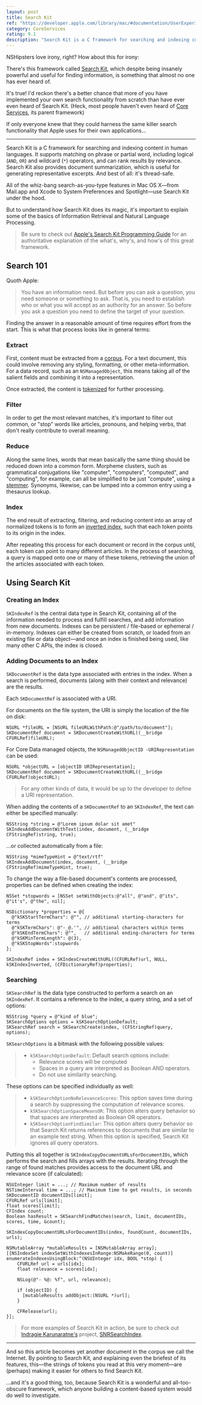 ```yaml
---
layout: post
title: Search Kit
ref: "https://developer.apple.com/library/mac/#documentation/UserExperience/Reference/SearchKit/Reference/reference.html"
category: CoreServices
rating: 9.1
description: "Search Kit is a C framework for searching and indexing content in human languages. It supports matching on phrase or partial word, including logical & wildcard operators, and can rank results by relevance. Search Kit also provides document summarization, which is useful for generating representative excerpts. And best of all: it's thread-safe."
---
```


NSHipsters love irony, right? How about this for irony:

There's this framework called [Search Kit](https://developer.apple.com/library/mac/#documentation/UserExperience/Reference/SearchKit/Reference/reference.html), which despite being insanely powerful and useful for finding information, is something that almost no one has ever heard of.

It's true! I'd reckon there's a better chance that more of you have implemented your own search functionality from scratch than have ever even heard of Search Kit. (Heck, most people haven't even heard of [Core Services](https://developer.apple.com/library/mac/#documentation/Carbon/Reference/CoreServicesReferenceCollection/_index.html), its parent framework)

If only everyone knew that they could harness the same killer search functionality that Apple uses for their own applications...

---

Search Kit is a C framework for searching and indexing content in human languages. It supports matching on phrase or partial word, including logical (`AND`, `OR`) and wildcard (`*`) operators, and can rank results by relevance. Search Kit also provides document summarization, which is useful for generating representative excerpts. And best of all: it's thread-safe.

All of the whiz-bang search-as-you-type features in Mac OS X—from Mail.app and Xcode to System Preferences and Spotlight—use Search Kit under the hood.

But to understand how Search Kit does its magic, it's important to explain some of the basics of Information Retrieval and Natural Language Processing.

> Be sure to check out [Apple's Search Kit Programming Guide](https://developer.apple.com/library/mac/#documentation/UserExperience/Conceptual/SearchKitConcepts/searchKit_intro/searchKit_intro.html) for an authoritative explanation of the what's, why's, and how's of this great framework.

## Search 101

Quoth Apple:

> You have an information need. But before you can ask a question, you need someone or something to ask. That is, you need to establish who or what you will accept as an authority for an answer. So before you ask a question you need to define the target of your question.

Finding the answer in a reasonable amount of time requires effort from the start. This is what that process looks like in general terms:

### Extract

First, content must be extracted from a [corpus](http://en.wikipedia.org/wiki/Text_corpus). For a text document, this could involve removing any styling, formatting, or other meta-information. For a data record, such as an `NSManagedObject`, this means taking all of the salient fields and combining it into a representation.

Once extracted, the content is [tokenized](http://en.wikipedia.org/wiki/Tokenization) for further processing.

### Filter

In order to get the most relevant matches, it's important to filter out common, or "stop" words like articles, pronouns, and helping verbs, that don't really contribute to overall meaning.

### Reduce

Along the same lines, words that mean basically the same thing should be reduced down into a common form. Morpheme clusters, such as grammatical conjugations like "computer", "computers", "computed", and "computing", for example, can all be simplified to be just "compute", using a [stemmer](http://en.wikipedia.org/wiki/Stemming). Synonyms, likewise, can be lumped into a common entry using a thesaurus lookup.

### Index

The end result of extracting, filtering, and reducing content into an array of normalized tokens is to form an [inverted index](http://en.wikipedia.org/wiki/Inverted_index), such that each token points to its origin in the index.

After repeating this process for each document or record in the corpus until, each token can point to many different articles. In the process of searching, a query is mapped onto one or many of these tokens, retrieving the union of the articles associated with each token.

## Using Search Kit

### Creating an Index

`SKIndexRef` is the central data type in Search Kit, containing all of the information needed to process and fulfill searches, and add information from new documents. Indexes can be persistent / file-based or ephemeral / in-memory. Indexes can either be created from scratch, or loaded from an existing file or data object—and once an index is finished being used, like many other C APIs, the index is closed.

### Adding Documents to an Index

`SKDocumentRef` is the data type associated with entries in the index. When a search is performed, documents (along with their context and relevance) are the results.

Each `SKDocumentRef` is associated with a URI.


For documents on the file system, the URI is simply the location of the file on disk:

~~~{objective-c}
NSURL *fileURL = [NSURL fileURLWithPath:@"/path/to/document"];
SKDocumentRef document = SKDocumentCreateWithURL((__bridge CFURLRef)fileURL);
~~~

For Core Data managed objects, the `NSManagedObjectID -URIRepresentation` can be used:

~~~{objective-c}
NSURL *objectURL = [objectID URIRepresentation];
SKDocumentRef document = SKDocumentCreateWithURL((__bridge CFURLRef)objectURL);
~~~

> For any other kinds of data, it would be up to the developer to define a URI representation.

When adding the contents of a `SKDocumentRef` to an `SKIndexRef`, the text can either be specified manually:

~~~{objective-c}
NSString *string = @"Lorem ipsum dolar sit amet"
SKIndexAddDocumentWithText(index, document, (__bridge CFStringRef)string, true);
~~~

...or collected automatically from a file:

~~~{objective-c}
NSString *mimeTypeHint = @"text/rtf"
SKIndexAddDocument(index, document, (__bridge CFStringRef)mimeTypeHint, true);
~~~

To change the way a file-based document's contents are processed, properties can be defined when creating the index:

~~~{objective-c}
NSSet *stopwords = [NSSet setWithObjects:@"all", @"and", @"its", @"it's", @"the", nil];

NSDictionary *properties = @{
  @"kSKStartTermChars": @"", // additional starting-characters for terms
  @"kSKTermChars": @"-_@.'", // additional characters within terms
  @"kSKEndTermChars": @"",   // additional ending-characters for terms
  @"kSKMinTermLength": @(3),
  @"kSKStopWords":stopwords
};

SKIndexRef index = SKIndexCreateWithURL((CFURLRef)url, NULL, kSKIndexInverted, (CFDictionaryRef)properties);
~~~

### Searching

`SKSearchRef` is the data type constructed to perform a search on an `SKIndexRef`. It contains a reference to the index, a query string, and a set of options:

~~~{objective-c}
NSString *query = @"kind of blue";
SKSearchOptions options = kSKSearchOptionDefault;
SKSearchRef search = SKSearchCreate(index, (CFStringRef)query, options);
~~~

`SKSearchOptions` is a bitmask with the following possible values:

> - `kSKSearchOptionDefault`: Default search options include:
>   - Relevance scores will be computed
>   - Spaces in a query are interpreted as Boolean AND operators.
>   - Do not use similarity searching.

These options can be specified individually as well:

> - `kSKSearchOptionNoRelevanceScores`: This option saves time during a search by suppressing the computation of relevance scores.
> - `kSKSearchOptionSpaceMeansOR`: This option alters query behavior so that spaces are interpreted as Boolean OR operators.
> - `kSKSearchOptionFindSimilar`: This option alters query behavior so that Search Kit returns references to documents that are similar to an example text string. When this option is specified, Search Kit ignores all query operators.

Putting this all together is `SKIndexCopyDocumentURLsForDocumentIDs`, which performs the search and fills arrays with the results. Iterating through the range of found matches provides access to the document URL and relevance score (if calculated):

~~~{objective-c}
NSUInteger limit = ...; // Maximum number of results
NSTimeInterval time = ...; // Maximum time to get results, in seconds
SKDocumentID documentIDs[limit];
CFURLRef urls[limit];
float scores[limit];
CFIndex count;
Boolean hasResult = SKSearchFindMatches(search, limit, documentIDs, scores, time, &count);

SKIndexCopyDocumentURLsForDocumentIDs(index, foundCount, documentIDs, urls);

NSMutableArray *mutableResults = [NSMutableArray array];
[[NSIndexSet indexSetWithIndexesInRange:NSMakeRange(0, count)] enumerateIndexesUsingBlock:^(NSUInteger idx, BOOL *stop) {
    CFURLRef url = urls[idx];
    float relevance = scores[idx];

    NSLog(@"- %@: %f", url, relevance);

    if (objectID) {
      [mutableResults addObject:(NSURL *)url];
    }

    CFRelease(url);
}];
~~~

> For more examples of Search Kit in action, be sure to check out [Indragie Karunaratne's](https://github.com/indragiek) project, [SNRSearchIndex](https://github.com/indragiek/SNRSearchIndex).

---

And so this article becomes yet another document in the corpus we call the Internet. By pointing to Search Kit, and explaining even the briefest of its features, this—the strings of tokens you read at this very moment—are (perhaps) making it easier for others to find Search Kit.

...and it's a good thing, too, because Search Kit is a wonderful and all-too-obscure framework, which anyone building a content-based system would do well to investigate.
